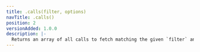 ```yaml
---
title: .calls(filter, options)
navTitle: .calls()
position: 2
versionAdded: 1.0.0
description: |-
  Returns an array of all calls to fetch matching the given `filter` and `options`. Each call is returned as a `[url, options]` array. If `fetch` was called using a `Request` instance, the `url` and `options` will be inferred from it, and the original `Request` will be available as a `request` property on this array.
---
```

